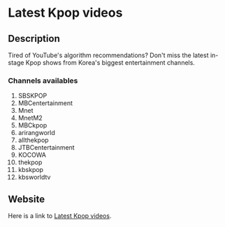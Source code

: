 # Latest Kpop videos

## Description

Tired of YouTube's algorithm recommendations? Don't miss the latest in-stage Kpop shows from Korea's biggest entertainment channels.

### Channels availables

1. SBSKPOP
2. MBCentertainment
3. Mnet
4. MnetM2
5. MBCkpop
6. arirangworld
7. allthekpop
8. JTBCentertainment
9. KOCOWA
10. thekpop
11. kbskpop
12. kbsworldtv

## Website

Here is a link to [Latest Kpop videos](https://alan7s.github.io/LKV/).